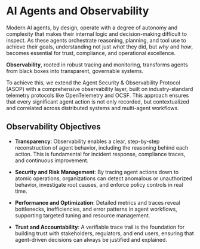 # AI Agents and Observability
Modern AI agents, by design, operate with a degree of autonomy and complexity that makes their internal logic and decision-making difficult to inspect. 
As these agents orchestrate reasoning, planning, and tool use to achieve their goals, understanding not just _what_ they did, but _why_ and _how_, becomes essential for trust, compliance, and operational excellence. 

**Observability**, rooted in robust tracing and monitoring, transforms agents from black boxes into transparent, governable systems.

To achieve this, we extend the Agent Security & Observability Protocol (ASOP) with a comprehensive observability layer, built on industry-standard telemetry protocols like OpenTelemetry and OCSF. 
This approach ensures that every significant agent action is not only recorded, but contextualized and correlated across distributed systems and multi-agent workflows.

## Observability Objectives

- **Transparency**: Observability enables a clear, step-by-step reconstruction of agent behavior, including the reasoning behind each action. This is fundamental for incident response, compliance traces, and continuous improvement.
    
- **Security and Risk Management**: By tracing agent actions down to atomic operations, organizations can detect anomalous or unauthorized behavior, investigate root causes, and enforce policy controls in real time.
    
- **Performance and Optimization**: Detailed metrics and traces reveal bottlenecks, inefficiencies, and error patterns in agent workflows, supporting targeted tuning and resource management.
    
- **Trust and Accountability**: A verifiable trace trail is the foundation for building trust with stakeholders, regulators, and end users, ensuring that agent-driven decisions can always be justified and explained.
